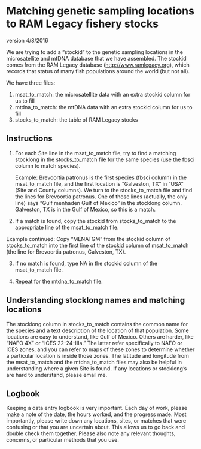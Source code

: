 # Matching genetic sampling locations to RAM Legacy fishery stocks
version 4/8/2016

We are trying to add a “stockid” to the genetic sampling locations in the microsatellite and mtDNA database that we have assembled. The stockid comes from the RAM Legacy database (http://www.ramlegacy.org), which records that status of many fish populations around the world (but not all). 

We have three files:
1. msat_to_match: the microsatellite data with an extra stockid column for us to fill
2. mtdna_to_match: the mtDNA data with an extra stockid column for us to fill
3. stocks_to_match: the table of RAM Legacy stocks

## Instructions
1. For each Site line in the msat_to_match file, try to find a matching stocklong in the stocks_to_match file for the same species (use the fbsci column to match species).

   Example: 
Brevoortia patronus is the first species (fbsci column) in the msat_to_match file, and the first location is “Galveston, TX” in “USA” (Site and County columns). We turn to the stocks_to_match file and find the lines for Brevoortia patronus. One of those lines (actually, the only line) says “Gulf menhaden Gulf of Mexico” in the stocklong column. Galveston, TX is in the Gulf of Mexico, so this is a match. 

2. If a match is found, copy the stockid from stocks_to_match to the appropriate line of the msat_to_match file.

Example continued:
Copy “MENATGM” from the stockid column of stocks_to_match into the first line of the stockid column of msat_to_match (the line for Brevoortia patronus, Galveston, TX).

3. If no match is found, type NA in the stockid column of the msat_to_match file.

4. Repeat for the mtdna_to_match file.

## Understanding stocklong names and matching locations
The stocklong column in stocks_to_match contains the common name for the species and a text description of the location of that population. Some locations are easy to understand, like Gulf of Mexico. Others are harder, like “NAFO 4X” or “ICES 22-24-IIIa.” The latter refer specifically to NAFO or ICES zones, and you can refer to maps of these zones to determine whether a particular location is inside those zones. The latitude and longitude from the msat_to_match and the mtdna_to_match files may also be helpful in understanding where a given Site is found. If any locations or stocklong’s are hard to understand, please email me.

## Logbook
Keeping a data entry logbook is very important. Each day of work, please make a note of the date, the hours worked, and the progress made. Most importantly, please write down any locations, sites, or matches that were confusing or that you are uncertain about. This allows us to go back and double check them together. Please also note any relevant thoughts, concerns, or particular methods that you use.
